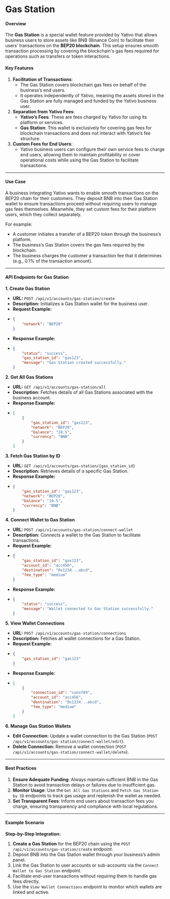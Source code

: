 # Gas Station

#### Overview

The **Gas Station** is a special wallet feature provided by Yativo that allows business users to store assets like BNB (Binance Coin) to facilitate their users’ transactions on the **BEP20 blockchain**. This setup ensures smooth transaction processing by covering the blockchain's gas fees required for operations such as transfers or token interactions.

#### Key Features

1. **Facilitation of Transactions**:
   * The Gas Station covers blockchain gas fees on behalf of the business’s end users.
   * It operates independently of Yativo, meaning the assets stored in the Gas Station are fully managed and funded by the Yativo business user.
2. **Separation from Yativo Fees**:
   * **Yativo’s Fees**: These are fees charged by Yativo for using its platform or services.
   * **Gas Station**: This wallet is exclusively for covering gas fees for blockchain transactions and does not interact with Yativo’s fee structure.
3. **Custom Fees for End Users**:
   * Yativo business users can configure their own service fees to charge end users, allowing them to maintain profitability or cover operational costs while using the Gas Station to facilitate transactions.

***

#### Use Case

A business integrating Yativo wants to enable smooth transactions on the BEP20 chain for their customers. They deposit BNB into their Gas Station wallet to ensure transactions proceed without requiring users to manage gas fees themselves. Meanwhile, they set custom fees for their platform users, which they collect separately.

For example:

* A customer initiates a transfer of a BEP20 token through the business’s platform.
* The business’s Gas Station covers the gas fees required by the blockchain.
* The business charges the customer a transaction fee that it determines (e.g., 0.1% of the transaction amount).

***

#### API Endpoints for Gas Station

**1. Create Gas Station**

* **URL:** `POST /api/v1/accounts/gas-station/create`
* **Description:** Initializes a Gas Station wallet for the business user.
* **Request Example:**
* ```json
  {
      "network": "BEP20"
  }
  ```
* **Response Example:**
* ```json
  {
      "status": "success",
      "gas_station_id": "gas123",
      "message": "Gas Station created successfully."
  }
  ```

**2. Get All Gas Stations**

* **URL:** `GET /api/v1/accounts/gas-station/all`
* **Description:** Fetches details of all Gas Stations associated with the business account.
* **Response Example:**
* ```json
  [
      {
          "gas_station_id": "gas123",
          "network": "BEP20",
          "balance": "10.5",
          "currency": "BNB"
      }
  ]
  ```

**3. Fetch Gas Station by ID**

* **URL:** `GET /api/v1/accounts/gas-station/{gas_station_id}`
* **Description:** Retrieves details of a specific Gas Station.
* **Response Example:**
* ```json
  {
      "gas_station_id": "gas123",
      "network": "BEP20",
      "balance": "10.5",
      "currency": "BNB"
  }
  ```

**4. Connect Wallet to Gas Station**

* **URL:** `POST /api/v1/accounts/gas-station/connect-wallet`
* **Description:** Connects a wallet to the Gas Station to facilitate transactions.
* **Request Example:**
* ```json
  {
      "gas_station_id": "gas123",
      "account_id": "acc456",
      "destination": "0x1234...abcd",
      "fee_type": "medium"
  }
  ```
* **Response Example:**
* ```json
  {
      "status": "success",
      "message": "Wallet connected to Gas Station successfully."
  }
  ```

**5. View Wallet Connections**

* **URL:** `POST /api/v1/accounts/gas-station/connections`
* **Description:** Fetches all wallet connections for a Gas Station.
* **Request Example:**
* ```json
  {
      "gas_station_id": "gas123"
  }
  ```
* **Response Example:**
* ```json
  [
      {
          "connection_id": "conn789",
          "account_id": "acc456",
          "destination": "0x1234...abcd",
          "fee_type": "medium"
      }
  ]
  ```

**6. Manage Gas Station Wallets**

* **Edit Connection:** Update a wallet connection to the Gas Station (`POST /api/v1/accounts/gas-station/connect-wallet/edit`).
* **Delete Connection:** Remove a wallet connection (`POST /api/v1/accounts/gas-station/connect-wallet/delete`).

***

#### Best Practices

1. **Ensure Adequate Funding**: Always maintain sufficient BNB in the Gas Station to avoid transaction delays or failures due to insufficient gas.
2. **Monitor Usage**: Use the `Get All Gas Stations` and `Fetch Gas Station by ID` endpoints to track gas usage and replenish the wallet as needed.
3. **Set Transparent Fees**: Inform end users about transaction fees you charge, ensuring transparency and compliance with local regulations.

***

#### Example Scenario

**Step-by-Step Integration:**

1. **Create a Gas Station** for the BEP20 chain using the `POST /api/v1/accounts/gas-station/create` endpoint.
2. Deposit BNB into the Gas Station wallet through your business’s admin panel.
3. Link the Gas Station to user accounts or sub-accounts via the `Connect Wallet to Gas Station` endpoint.
4. Facilitate end-user transactions without requiring them to handle gas fees directly.
5. Use the `View Wallet Connections` endpoint to monitor which wallets are linked and active.

